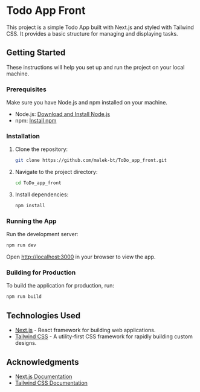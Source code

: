 # Todo App Front

This project is a simple Todo App built with Next.js and styled with Tailwind CSS. It provides a basic structure for managing and displaying tasks.

## Getting Started

These instructions will help you set up and run the project on your local machine.

### Prerequisites

Make sure you have Node.js and npm installed on your machine.

- Node.js: [Download and Install Node.js](https://nodejs.org/)
- npm: [Install npm](https://www.npmjs.com/get-npm)

### Installation

1. Clone the repository:

   ```bash
   git clone https://github.com/malek-bt/ToDo_app_front.git
   ```

2. Navigate to the project directory:

   ```bash
   cd ToDo_app_front
   ```

3. Install dependencies:

   ```bash
   npm install
   ```

### Running the App

Run the development server:

```bash
npm run dev
```

Open [http://localhost:3000](http://localhost:3000) in your browser to view the app.

### Building for Production

To build the application for production, run:

```bash
npm run build
```


## Technologies Used

- [Next.js](https://nextjs.org/) - React framework for building web applications.
- [Tailwind CSS](https://tailwindcss.com/) - A utility-first CSS framework for rapidly building custom designs.




## Acknowledgments

- [Next.js Documentation](https://nextjs.org/docs)
- [Tailwind CSS Documentation](https://tailwindcss.com/docs)

